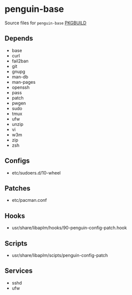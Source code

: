 # penguin-base

Source files for `penguin-base` [PKGBUILD](https://github.com/penguin-fyi/pkgbuilds/blob/main/penguin-base/)

## Depends
- base
- curl
- fail2ban
- git
- gnupg
- man-db
- man-pages
- openssh
- pass
- patch
- pwgen
- sudo
- tmux
- ufw
- unzip
- vi
- w3m
- zip
- zsh

## Configs
- etc/sudoers.d/10-wheel

## Patches
- etc/pacman.conf

## Hooks
- usr/share/libaplm/hooks/90-penguin-config-patch.hook

## Scripts
- usr/share/libaplm/scipts/penguin-config-patch

## Services
- sshd
- ufw

